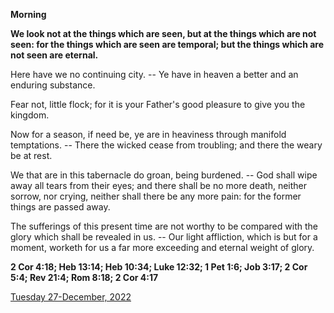 **Morning**

**We look not at the things which are seen, but at the things which are not seen: for the things which are seen are temporal; but the things which are not seen are eternal.**
 
Here have we no continuing city. -- Ye have in heaven a better and an enduring substance.
 
Fear not, little flock; for it is your Father's good pleasure to give you the kingdom.
 
Now for a season, if need be, ye are in heaviness through manifold temptations. -- There the wicked cease from troubling; and there the weary be at rest.
 
We that are in this tabernacle do groan, being burdened. -- God shall wipe away all tears from their eyes; and there shall be no more death, neither sorrow, nor crying, neither shall there be any more pain: for the former things are passed away.
 
The sufferings of this present time are not worthy to be compared with the glory which shall be revealed in us. -- Our light affliction, which is but for a moment, worketh for us a far more exceeding and eternal weight of glory.  

**2 Cor 4:18; Heb 13:14; Heb 10:34; Luke 12:32; 1 Pet 1:6; Job 3:17; 2 Cor 5:4; Rev 21:4; Rom 8:18; 2 Cor 4:17**

[Tuesday 27-December, 2022](https://t.me/daily_light)
